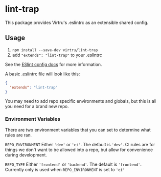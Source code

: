 # lint-trap

This package provides Virtru's .eslintrc as an extensible shared config.

## Usage

1. `npm install --save-dev virtru/lint-trap`
2. add `"extends": "lint-trap"` to your .eslintrc

See the [ESlint config docs](http://eslint.org/docs/user-guide/configuring#extending-configuration-files)
for more information.

A basic .eslintrc file will look like this:
```json
{
  "extends": "lint-trap"
}
```

You may need to add repo specific environments and globals, but this is all you need for a brand new repo.

### Environment Variables

There are two environment variables that you can set to determine what rules are ran.

`REPO_ENVIRONMENT`
Either `'dev'` or `'ci'`. The default is `'dev'`. CI rules are for things we don't want to be allowed into a repo, but allow for convenience during development.

`REPO_TYPE`
Either `'frontend'` or `'backend'`. The default is `'frontend'`. Currently only is used when `REPO_ENVIRONMENT` is set to `'ci'`